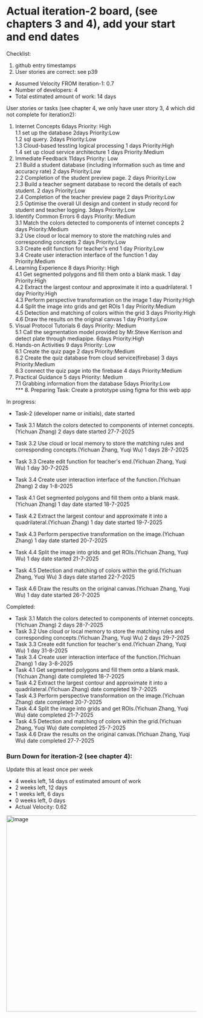 # Actual iteration-2 board, (see chapters 3 and 4), add your start and end dates 

Checklist: 
1. github entry timestamps
2. User stories are correct: see p39

* Assumed Velocity FROM iteration-1: 0.7 
* Number of developers: 4
* Total estimated amount of work: 14 days

User stories or tasks (see chapter 4, we only have user story 3, 4 which did not complete for iteration2):
1. Internet Concepts  6days Priority: High  
  1.1 set up the database 2days Priority:Low   
  1.2 sql query. 2days Priority:Low  
  1.3 Cloud-based tessting logical processing 1 days Priority:High    
  1.4 set up cloud service architecture 1 days Priority:Medium  
2. Immediate Feedback  11days Priority: Low  
  2.1 Build a student database (including information such as time and accuracy rate) 2 days Priority:Low  
  2.2 Completion of the student preview page. 2 days Priority:Low  
  2.3 Build a teacher segment database to record the details of each student.  2 days Priority:Low  
  2.4 Completion of the teacher preview page 2 days Priority:Low  
  2.5 Optimise the overall UI design and content in study record for student and teacher logging. 3days Priority:Low 
3. Identify Common Errors  6 days Priority: Medium  
   3.1 Match the colors detected to components of internet concepts 2 days Priority:Medium  
   3.2 Use cloud or local memory to store the matching rules and corresponding concepts 2 days Priority:Low  
   3.3 Create edit function for teacher's end 1 day Priority:Low  
   3.4 Create user interaction interface of the function 1 day Priority:Medium  
4. Learning Experience 8 days Priority: High  
   4.1 Get segmented polygons and fill them onto a blank mask.  1 day Priority:High  
   4.2 Extract the largest contour and approximate it into a quadrilateral.  1 day Priority:High  
   4.3 Perform perspective transformation on the image  1 day Priority:High  
   4.4 Split the image into grids and get ROIs  1 day Priority:Medium  
   4.5 Detection and matching of colors within the grid  3 days Priority:High  
   4.6 Draw the results on the original canvas  1 day Priority:Low  
5. Visual Protocol Tutorials 6 days Priority: Medium  
  5.1 Call the segmentation model provided by Mr.Steve Kerrison and detect plate through mediapipe.  6days Priority:High        
6. Hands-on Activities 9 days Priority: Low        
  6.1 Create the quiz page 2 days Priority:Medium  
  6.2 Create the quiz database from cloud service(firebase) 3 days Priority:Medium  
  6.3 connect the quiz page into the firebase 4 days Priority:Medium
7. Practical Guidance 5 days Priority: Medium    
  7.1 Grabbing information from the database 5days Priority:Low    
*** 8. Preparing Task: Create a prototype using figma for this web app  

In progress:
* Task-2 (developer name or initials), date started

* Task 3.1 Match the colors detected to components of internet concepts.(Yichuan Zhang) 2 days date started 27-7-2025  
* Task 3.2 Use cloud or local memory to store the matching rules and corresponding concepts.(Yichuan Zhang, Yuqi Wu) 1 days 28-7-2025  
* Task 3.3 Create edit function for teacher's end.(Yichuan Zhang, Yuqi Wu) 1 day 30-7-2025  
* Task 3.4 Create user interaction interface of the function.(Yichuan Zhang) 2 day 1-8-2025  
* Task 4.1 Get segmented polygons and fill them onto a blank mask.(Yichuan Zhang) 1 day date started 18-7-2025  
* Task 4.2 Extract the largest contour and approximate it into a quadrilateral.(Yichuan Zhang) 1 day date started 19-7-2025  
* Task 4.3 Perform perspective transformation on the image.(Yichuan Zhang) 1 day date started 20-7-2025  
* Task 4.4 Split the image into grids and get ROIs.(Yichuan Zhang, Yuqi Wu) 1 day date started 21-7-2025  
* Task 4.5 Detection and matching of colors within the grid.(Yichuan Zhang, Yuqi Wu) 3 days date started 22-7-2025  
* Task 4.6 Draw the results on the original canvas.(Yichuan Zhang, Yuqi Wu) 1 day date started 26-7-2025  
  
Completed:
* Task 3.1 Match the colors detected to components of internet concepts.(Yichuan Zhang) 2 days 28-7-2025  
* Task 3.2 Use cloud or local memory to store the matching rules and corresponding concepts.(Yichuan Zhang, Yuqi Wu) 2 days 29-7-2025  
* Task 3.3 Create edit function for teacher's end.(Yichuan Zhang, Yuqi Wu) 1 day 31-8-2025  
* Task 3.4 Create user interaction interface of the function.(Yichuan Zhang) 1 day 3-8-2025  
* Task 4.1 Get segmented polygons and fill them onto a blank mask.(Yichuan Zhang) date completed 18-7-2025  
* Task 4.2 Extract the largest contour and approximate it into a quadrilateral.(Yichuan Zhang) date completed 19-7-2025  
* Task 4.3 Perform perspective transformation on the image.(Yichuan Zhang) date completed 20-7-2025  
* Task 4.4 Split the image into grids and get ROIs.(Yichuan Zhang, Yuqi Wu) date completed 21-7-2025  
* Task 4.5 Detection and matching of colors within the grid.(Yichuan Zhang, Yuqi Wu) date completed 25-7-2025  
* Task 4.6 Draw the results on the original canvas.(Yichuan Zhang, Yuqi Wu) date completed 27-7-2025  


### Burn Down for iteration-2 (see chapter 4):
Update this at least once per week
* 4 weeks left, 14 days of estimated amount of work 
* 2 weeks left, 12 days
* 1 weeks left, 6 days
* 0 weeks left, 0 days
* Actual Velocity: 0.62
<img width="778" height="519" alt="image" src="https://github.com/user-attachments/assets/1495e49c-4b66-4a26-990d-730e31fe6735" />
 
